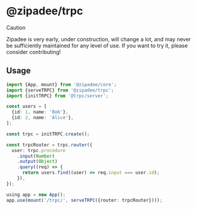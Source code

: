 # @zipadee/trpc

> [!CAUTION]
> Zipadee is very early, under construction, will change a lot, and may never be sufficiently maintained for any level of use. If you want to try it, please consider contributing!

## Usage

```ts
import {App, mount} from '@zipadee/core';
import {serveTRPC} from '@zipadee/trpc';
import {initTRPC} from '@trpc/server';

const users = [
  {id: 1, name: 'Bob'},
  {id: 2, name: 'Alice'},
];

const trpc = initTRPC.create();

const trpcRouter = trpc.router({
  user: trpc.procedure
    .input(Number)
    .output(Object)
    .query((req) => {
      return users.find((user) => req.input === user.id);
    }),
});

using app = new App();
app.use(mount('/trpc/', serveTRPC({router: trpcRouter})));
```
